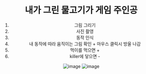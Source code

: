 <div align=center>
  
# 내가 그린 물고기가 게임 주인공
1. 그림 그리기
2. 사진 촬영
3. 동작 인식
4. 내 동작에 따라 움직이는 그림 확인 + 마우스 클릭시 방울 나감
5. 먹이를 먹으면 +
6. killer에 닿으면 -
  
![image](https://github.com/gahyeon11/processing_interactiveImage/assets/117976216/2d4e3609-dcbc-4c70-9cb9-18bf6e553e14)
![image](https://github.com/gahyeon11/processing_interactiveImage/assets/117976216/bb0fe8df-5f95-42dd-ba5c-8d18974cedd6)
</div>
